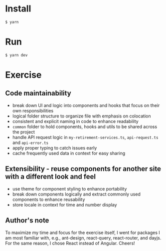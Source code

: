 # Install

`$ yarn`

# Run

`$ yarn dev`

# Exercise

## Code maintainability

- break down UI and logic into components and hooks that focus on their own responsibilities
- logical folder structure to organize file with emphasis on colocation
- consistent and explicit naming in code to enhance readability
- `common` folder to hold components, hooks and utils to be shared across the project
- handle API request logic in `my-retirement-services.ts`, `api-request.ts` and `api-error.ts`
- apply proper typing to catch issues early
- cache frequently used data in context for easy sharing

## Extensibility - reuse components for another site with a different look and feel

- use theme for component styling to enhance portability
- break down components logically and extract commonly used components to enhance reusability
- store locale in context for time and number display

## Author's note

To maximize my time and focus for the exercise itself, I went for packages I am most familiar with, e.g., ant-design, react-query, react-router, and dayjs. For the same reason, I chose React instead of Angular. Cheers!
